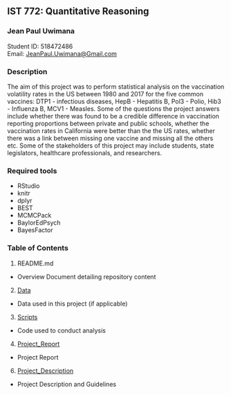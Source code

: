 ## IST 772: Quantitative Reasoning
### Jean Paul Uwimana

Student ID: 518472486  
Email: JeanPaul.Uwimana@Gmail.com

### Description
The aim of this project was to perform statistical analysis on the vaccination volatility rates in the US between 1980 and 2017 for the five common vaccines: DTP1 - infectious diseases, HepB - Hepatitis B, Pol3 - Polio, Hib3 - Influenza B, MCV1 - Measles. Some of the questions the project answers include whether there was found
to be a credible difference in vaccination reporting proportions between private and public schools, whether the vaccination rates in California were better than the the US rates, whether there was a link between missing one vaccine and missing all the others etc. Some of the stakeholders of this project may include students,
state legislators, healthcare professionals, and researchers.  

### Required tools
* RStudio
* knitr
* dplyr
* BEST
* MCMCPack
* BaylorEdPsych
* BayesFactor


### Table of Contents
1. README.md
  - Overview Document detailing repository content
2. [Data](https://github.com/jeanpauluwimana/MSADS_Portfolio/tree/main/IST772_Quantitative_Reasoning/Data)
  - Data used in this project (if applicable)
3. [Scripts](https://github.com/jeanpauluwimana/MSADS_Portfolio/tree/main/IST772_Quantitative_Reasoning/Scripts)
  - Code used to conduct analysis
4. [Project_Report](https://github.com/jeanpauluwimana/MSADS_Portfolio/tree/main/IST772_Quantitative_Reasoning/JeanPaul_Uwimana_Final_Exam.pdf)
  - Project Report
6. [Project_Description](https://github.com/jeanpauluwimana/MSADS_Portfolio/tree/main/IST772_Quantitative_Reasoning/Final_Exam_Questions.pdf) 
  - Project Description and Guidelines


